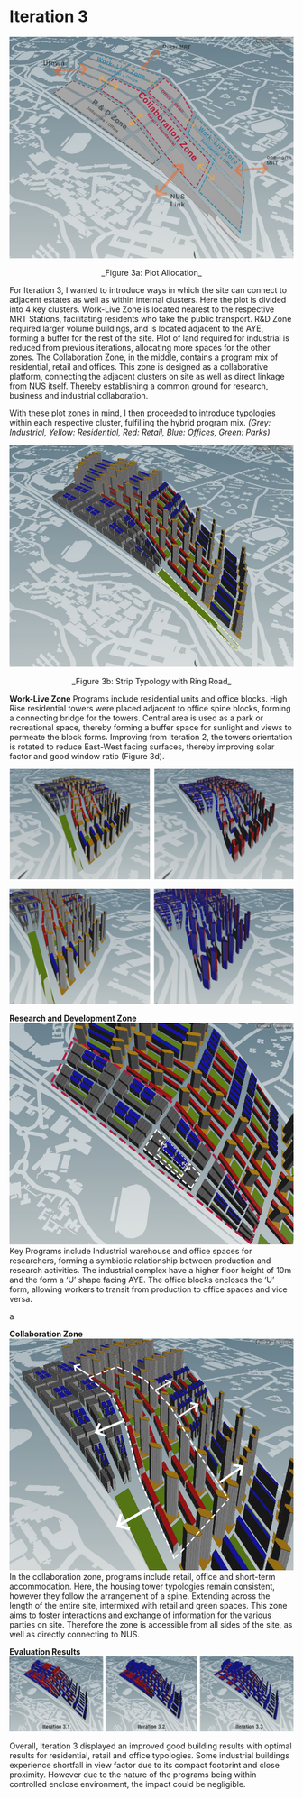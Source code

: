# Iteration 3


![3a Plot Allocation](imgs/3a.JPG) 

<p align="center"> _Figure 3a: Plot Allocation_
 

For Iteration 3, I wanted to introduce ways in which the site can connect to adjacent estates as well as within internal clusters. Here the plot is divided into 4 key clusters.
Work-Live Zone is located nearest to the respective MRT Stations, facilitating residents who take the public transport.
R&D Zone required larger volume buildings, and is located adjacent to the AYE, forming a buffer for the rest of the site. Plot of land required for industrial is reduced from previous iterations, allocating more spaces for the other zones. 
The Collaboration Zone, in the middle, contains a program mix of residential, retail and offices. This zone is designed as a collaborative platform, connecting the adjacent clusters on site as well as direct linkage from NUS itself. Thereby establishing a common ground for research, business and industrial collaboration.

With these plot zones in mind, I then proceeded to introduce typologies within each respective cluster, fulfilling the hybrid program mix. 
_(Grey: Industrial, Yellow: Residential, Red: Retail, Blue: Offices, Green: Parks)_

![Fig. 3b: Strip Typology with Ring Road](imgs/3b.JPG) 
<p align="center"> _Figure 3b: Strip Typology with Ring Road_


__Work-Live Zone__
Programs include residential units and office blocks. High Rise residential towers were placed adjacent to office spine blocks, forming a connecting bridge for the towers. Central area is used as a park or recreational space, thereby forming a buffer space for sunlight and views to permeate the block forms. Improving from Iteration 2, the towers orientation is rotated to reduce East-West facing surfaces, thereby improving solar factor and good window ratio (Figure 3d).

![Fig. 3c: Residential Towers and Good Window Results](imgs/3c.JPG) 

![Fig. 3d: Revised Residential Towers and Good Window Results](imgs/3d.JPG) 



__Research and Development Zone__
![Fig. 3e: Research and Development Clusters](imgs/3e.JPG) 
Key Programs include Industrial warehouse and office spaces for researchers, forming a symbiotic relationship between production and research activities. The industrial complex have a higher floor height of 10m and the form a ‘U’ shape facing AYE. The office blocks encloses the ‘U’ form, allowing workers to transit from production to office spaces and vice versa.

a

__Collaboration Zone__
![Fig. 3f: Collaboration Zone](imgs/3f.JPG) 
In the collaboration zone, programs include retail, office and short-term accommodation. Here, the housing tower typologies remain consistent, however they follow the arrangement of a spine. Extending across the length of the entire site, intermixed with retail and green spaces. This zone aims to foster interactions and exchange of information for the various parties on site. Therefore the zone is accessible from all sides of the site, as well as directly connecting to NUS. 



__Evaluation Results__
![Fig. 3g: Optimising for Good Building](imgs/3g.JPG) 

Overall, Iteration 3 displayed an improved good building results with optimal results for residential, retail and office typologies. Some industrial buildings experience shortfall in view factor due to its compact footprint and close proximity. However due to the nature of the programs being within controlled enclose environment, the impact could be negligible.
